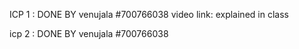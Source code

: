 ICP 1 : DONE BY
venujala
#700766038
video link: explained in class

icp 2 : DONE BY 
venujala
#700766038
